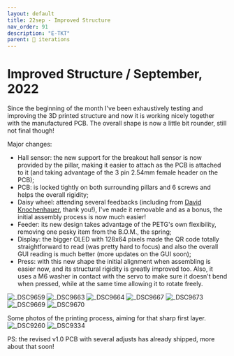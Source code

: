 ```yaml
---
layout: default
title: 22sep - Improved Structure
nav_order: 91
description: "E-TKT"
parent: 🧬 iterations
---
```


# **Improved Structure** / September, 2022

Since the beginning of the month I've been exhaustively testing and improving the 3D printed structure and now it is working nicely together with the manufactured PCB. The overall shape is now a little bit rounder, still not final though!

Major changes:
- Hall sensor: the new support for the breakout hall sensor is now provided by the pillar, making it easier to attach as the PCB is attached to it (and taking advantage of the 3 pin 2.54mm female header on the PCB);
- PCB: is locked tightly on both surrounding pillars and 6 screws and helps the overall rigidity;
- Daisy wheel: attending several feedbacks (including from [David Knochenhauer](https://hackaday.io/Knochi), thank you!), I've made it removable and as a bonus, the initial assembly process is now much easier!
- Feeder: its new design takes advantage of the PETG's own flexibility, removing one pesky item from the B.O.M., the spring;
- Display: the bigger OLED with 128x64 pixels made the QR code totally straightforward to read (was pretty hard to focus) and also the overall GUI reading is much better (more updates on the GUI soon);
- Press: with this new shape the initial alignment when assembling is easier now, and its structural rigidity is greatly improved too. Also, it uses a M6 washer in contact with the servo to make sure it doesn't bend when pressed, while at the same time allowing it to rotate freely.

![_DSC9659](https://user-images.githubusercontent.com/15098003/193335118-07d62d13-90f0-4e82-86c1-cd3099904cd6.jpg)
![_DSC9663](https://user-images.githubusercontent.com/15098003/193335122-582a8d7f-4183-4e15-ab73-2533711dfe76.jpg)
![_DSC9664](https://user-images.githubusercontent.com/15098003/193335125-bf739464-f925-4ecf-9acd-0a434d1f4cfc.jpg)
![_DSC9667](https://user-images.githubusercontent.com/15098003/193335127-1784a8a6-04d6-4234-88f2-68f483db6277.jpg)
![_DSC9673](https://user-images.githubusercontent.com/15098003/193335131-c0c9848b-f6cf-4174-95be-398f569ca792.jpg)
![_DSC9669](https://user-images.githubusercontent.com/15098003/193335128-25879c17-8a36-4e34-b42e-d1b04feef91d.jpg)
![_DSC9670](https://user-images.githubusercontent.com/15098003/193335129-25b30d9c-237c-4316-a15b-357184e8c5af.jpg)

Some photos of the printing process, aiming for that sharp first layer.
![_DSC9260](https://user-images.githubusercontent.com/15098003/193335076-25f186e0-06e0-4537-8b26-56303f343520.jpg)
![_DSC9334](https://user-images.githubusercontent.com/15098003/193335080-9c037856-98a6-4471-bde0-26e813ab89c5.jpg)

PS: the revised v1.0 PCB with several adjusts has already shipped, more about that soon!
